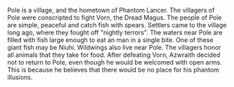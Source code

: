 Pole is a village, and the hometown of  Phantom Lancer. The villagers of Pole were conscripted to fight Vorn, the Dread Magus. The people of Pole are simple, peaceful and catch fish with spears. Settlers came to the village long ago, where they fought off "nightly terrors".
The waters near Pole are filled with fish large enough to eat an man in a single bite. One of these giant fish may be Niuhi. Wildwings also live near Pole. The villagers honor all animals that they take for food.
After defeating Vorn, Azwraith decided not to return to Pole, even though he would be welcomed with open arms. This is because he believes that there would be no place for his phantom illusions.
